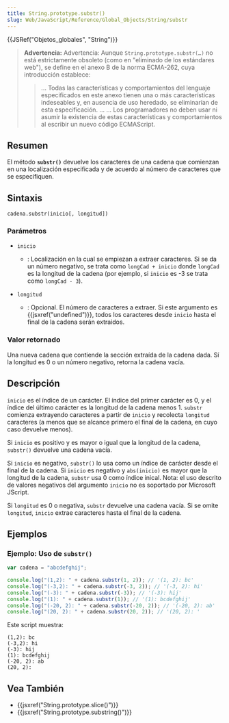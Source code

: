 ```yaml
---
title: String.prototype.substr()
slug: Web/JavaScript/Reference/Global_Objects/String/substr
---
```


{{JSRef("Objetos_globales", "String")}}

> **Advertencia:** Advertencia: Aunque `String.prototype.substr(…)` no está estrictamente obsoleto (como en "eliminado de los estándares web"), se define en el anexo B de la norma ECMA-262, cuya introducción establece:
>
> > ... Todas las características y comportamientos del lenguaje especificados en este anexo tienen una o más características indeseables y, en ausencia de uso heredado, se eliminarían de esta especificación. ... ... Los programadores no deben usar ni asumir la existencia de estas características y comportamientos al escribir un nuevo código ECMAScript.

## Resumen

El método **`substr()`** devuelve los caracteres de una cadena que comienzan en una localización especificada y de acuerdo al número de caracteres que se especifiquen.

## Sintaxis

```
cadena.substr(inicio[, longitud])
```

### Parámetros

- `inicio`

  - : Localización en la cual se empiezan a extraer caracteres. Si se da un número negativo, se trata como `longCad + inicio` donde `longCad` es la longitud de la cadena (por ejemplo, si `inicio` es -3 se trata como `longCad - 3`).

- `longitud`
  - : Opcional. El número de caracteres a extraer. Si este argumento es {{jsxref("undefined")}}, todos los caracteres desde `inicio` hasta el final de la cadena serán extraidos.

### Valor retornado

Una nueva cadena que contiende la sección extraída de la cadena dada. Sí la longitud es 0 o un número negativo, retorna la cadena vacía.

## Descripción

`inicio` es el índice de un carácter. El índice del primer carácter es 0, y el índice del último carácter es la longitud de la cadena menos 1. `substr` comienza extrayendo caracteres a partir de `inicio` y recolecta `longitud` caracteres (a menos que se alcance primero el final de la cadena, en cuyo caso devuelve menos).

Si `inicio` es positivo y es mayor o igual que la longitud de la cadena, `substr()` devuelve una cadena vacía.

Si `inicio` es negativo, `substr()` lo usa como un índice de carácter desde el final de la cadena. Si `inicio` es negativo y `abs(inicio)` es mayor que la longitud de la cadena, `substr` usa 0 como índice inical. Nota: el uso descrito de valores negativos del argumento `inicio` no es soportado por Microsoft JScript.

Si `longitud` es 0 o negativa, `substr` devuelve una cadena vacía. Si se omite `longitud`, `inicio` extrae caracteres hasta el final de la cadena.

## Ejemplos

### Ejemplo: Uso de `substr()`

```js
var cadena = "abcdefghij";

console.log("(1,2): " + cadena.substr(1, 2)); // '(1, 2): bc'
console.log("(-3,2): " + cadena.substr(-3, 2)); // '(-3, 2): hi'
console.log("(-3): " + cadena.substr(-3)); // '(-3): hij'
console.log("(1): " + cadena.substr(1)); // '(1): bcdefghij'
console.log("(-20, 2): " + cadena.substr(-20, 2)); // '(-20, 2): ab'
console.log("(20, 2): " + cadena.substr(20, 2)); // '(20, 2): '
```

Este script muestra:

```
(1,2): bc
(-3,2): hi
(-3): hij
(1): bcdefghij
(-20, 2): ab
(20, 2):
```

## Vea También

- {{jsxref("String.prototype.slice()")}}
- {{jsxref("String.prototype.substring()")}}
